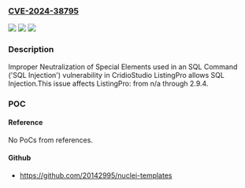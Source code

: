### [CVE-2024-38795](https://cve.mitre.org/cgi-bin/cvename.cgi?name=CVE-2024-38795)
![](https://img.shields.io/static/v1?label=Product&message=ListingPro&color=blue)
![](https://img.shields.io/static/v1?label=Version&message=n%2Fa%3C%3D%202.9.4%20&color=brighgreen)
![](https://img.shields.io/static/v1?label=Vulnerability&message=CWE-89%20Improper%20Neutralization%20of%20Special%20Elements%20used%20in%20an%20SQL%20Command%20('SQL%20Injection')&color=brighgreen)

### Description

Improper Neutralization of Special Elements used in an SQL Command ('SQL Injection') vulnerability in CridioStudio ListingPro allows SQL Injection.This issue affects ListingPro: from n/a through 2.9.4.

### POC

#### Reference
No PoCs from references.

#### Github
- https://github.com/20142995/nuclei-templates

